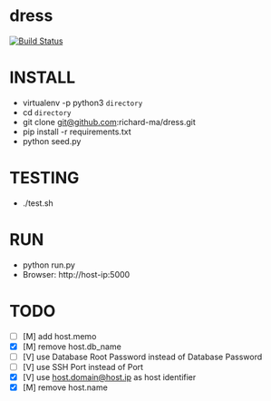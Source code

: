 # dress

[![Build Status](https://travis-ci.org/richard-ma/dress.svg?branch=master)](https://travis-ci.org/richard-ma/dress)

# INSTALL
* virtualenv -p python3 `directory`
* cd `directory`
* git clone git@github.com:richard-ma/dress.git
* pip install -r requirements.txt
* python seed.py

# TESTING
* ./test.sh

# RUN
* python run.py
* Browser: http://host-ip:5000

# TODO
* [ ] [M] add host.memo
* [x] [M] remove host.db_name
* [ ] [V] use Database Root Password instead of Database Password
* [ ] [V] use SSH Port instead of Port
* [x] [V] use host.domain@host.ip as host identifier
* [x] [M] remove host.name
